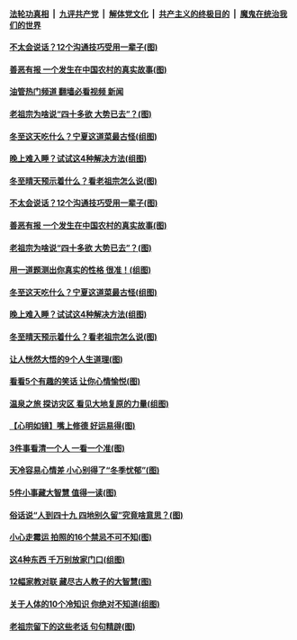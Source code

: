 ####  [法轮功真相](../../../../basic/blob/master/README.md?t=12231612) &nbsp;|&nbsp; [九评共产党](../../../../9ping.md/blob/master/README.md?t=12231612) &nbsp;|&nbsp; [解体党文化](../../../../jtdwh.md/blob/master/README.md?t=12231612)  &nbsp;|&nbsp; [共产主义的终极目的](../../../../gczydzjmd.md/blob/master/README.md?t=12231612) &nbsp;|&nbsp; [魔鬼在统治我们的世界](../../../../mgztzwmdsj.md/blob/master/README.md?t=12231612) 

#### [不太会说话？12个沟通技巧受用一辈子(图)](../pages/p8/1024715.md?t=12231612) 

#### [善恶有报 一个发生在中国农村的真实故事(图)](../pages/p8/1024682.md?t=12231612) 

#### [油管热门频道 翻墙必看视频 新闻](http://129.146.143.75:81/youtube.html?12231612)

#### [老祖宗为啥说“四十多欲 大势已去”？(图)](../pages/p8/1024358.md?t=12231612) 

#### [冬至这天吃什么？宁夏这道菜最古怪(组图)](../pages/p8/1024546.md?t=12231612) 

#### [晚上难入睡？试试这4种解决方法(组图)](../pages/p8/1024401.md?t=12231612) 

#### [冬至晴天预示着什么？看老祖宗怎么说(图)](../pages/p8/1024535.md?t=12231612) 

#### [不太会说话？12个沟通技巧受用一辈子(图)](../pages/p8/1024715.md?t=12231612) 

#### [善恶有报 一个发生在中国农村的真实故事(图)](../pages/p8/1024682.md?t=12231612) 

#### [老祖宗为啥说“四十多欲 大势已去”？(图)](../pages/p8/1024358.md?t=12231612) 

#### [用一道题测出你真实的性格 很准！(组图)](../pages/p8/1024676.md?t=12231612) 

#### [冬至这天吃什么？宁夏这道菜最古怪(组图)](../pages/p8/1024546.md?t=12231612) 

#### [晚上难入睡？试试这4种解决方法(组图)](../pages/p8/1024401.md?t=12231612) 

#### [冬至晴天预示着什么？看老祖宗怎么说(图)](../pages/p8/1024535.md?t=12231612) 

#### [让人恍然大悟的9个人生道理(图)](../pages/p8/1024551.md?t=12231612) 

#### [看看5个有趣的笑话 让你心情愉悦(图)](../pages/p8/1024417.md?t=12231612) 

#### [温泉之旅 探访灾区 看见大地复原的力量(组图)](../pages/p8/1022173.md?t=12231612) 

#### [【心明如镜】嘴上修德 好运易得(图)](../pages/p8/1024468.md?t=12231612) 

#### [​3件事看清一个人 一看一个准(图)](../pages/p8/1024424.md?t=12231612) 

#### [天冷容易心情差 小心别得了“冬季忧郁”(图)](../pages/p8/1024353.md?t=12231612) 

#### [5件小事藏大智慧 值得一读(图)](../pages/p8/1024422.md?t=12231612) 

#### [俗话说“人到四十九 四地别久留”究竟啥意思？(图)](../pages/p8/1024399.md?t=12231612) 

#### [小心走霉运 拍照的16个禁忌不可不知(图)](../pages/p8/1024091.md?t=12231612) 

#### [这4种东西 千万别放家门口(组图)](../pages/p8/1023856.md?t=12231612) 

#### [12幅家教对联 藏尽古人教子的大智慧(图)](../pages/p8/1024328.md?t=12231612) 

#### [关于人体的10个冷知识 你绝对不知道(组图)](../pages/p8/1024319.md?t=12231612) 

#### [老祖宗留下的这些老话 句句精辟(图)](../pages/p8/1024263.md?t=12231612) 

<img src='http://gfw-breaker.win/goodnews/indexes/p8.md' width='0px' height='0px'/>
